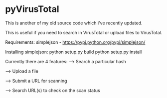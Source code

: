 pyVirusTotal
============

This is another of my old source code which i've recently updated. 

This is useful if you need to search in VirusTotal or upload files to VirusTotal.

Requirements:
simplejson - https://pypi.python.org/pypi/simplejson/

Installing simplejson:
python setup.py build
python setup.py install

Currently there are 4 features:
--> Search a particular hash

--> Upload a file

--> Submit a URL for scanning

--> Search URL(s) to check on the scan status
